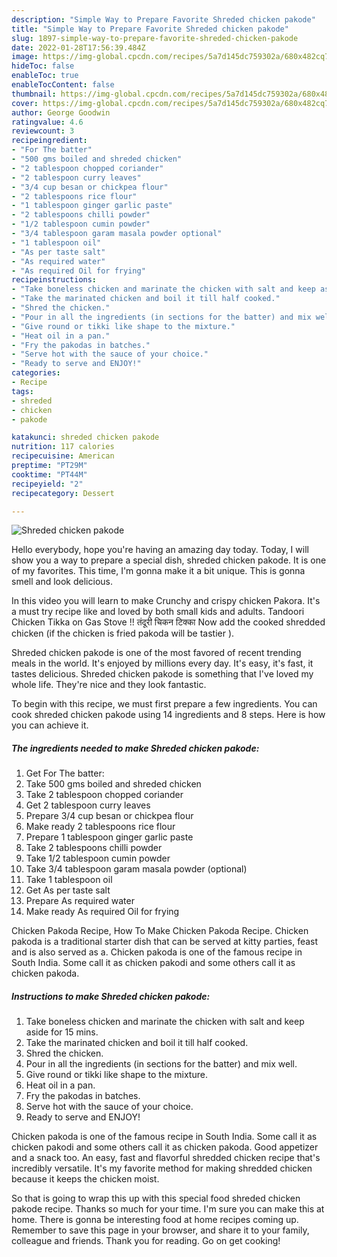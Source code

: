 ```yaml
---
description: "Simple Way to Prepare Favorite Shreded chicken pakode"
title: "Simple Way to Prepare Favorite Shreded chicken pakode"
slug: 1897-simple-way-to-prepare-favorite-shreded-chicken-pakode
date: 2022-01-28T17:56:39.484Z
image: https://img-global.cpcdn.com/recipes/5a7d145dc759302a/680x482cq70/shreded-chicken-pakode-recipe-main-photo.jpg
hideToc: false
enableToc: true
enableTocContent: false
thumbnail: https://img-global.cpcdn.com/recipes/5a7d145dc759302a/680x482cq70/shreded-chicken-pakode-recipe-main-photo.jpg
cover: https://img-global.cpcdn.com/recipes/5a7d145dc759302a/680x482cq70/shreded-chicken-pakode-recipe-main-photo.jpg
author: George Goodwin
ratingvalue: 4.6
reviewcount: 3
recipeingredient:
- "For The batter"
- "500 gms boiled and shreded chicken"
- "2 tablespoon chopped coriander"
- "2 tablespoon curry leaves"
- "3/4 cup besan or chickpea flour"
- "2 tablespoons rice flour"
- "1 tablespoon ginger garlic paste"
- "2 tablespoons chilli powder"
- "1/2 tablespoon cumin powder"
- "3/4 tablespoon garam masala powder optional"
- "1 tablespoon oil"
- "As per taste salt"
- "As required water"
- "As required Oil for frying"
recipeinstructions:
- "Take boneless chicken and marinate the chicken with salt and keep aside for 15 mins."
- "Take the marinated chicken and boil it till half cooked."
- "Shred the chicken."
- "Pour in all the ingredients (in sections for the batter) and mix well."
- "Give round or tikki like shape to the mixture."
- "Heat oil in a pan."
- "Fry the pakodas in batches."
- "Serve hot with the sauce of your choice."
- "Ready to serve and ENJOY!"
categories:
- Recipe
tags:
- shreded
- chicken
- pakode

katakunci: shreded chicken pakode 
nutrition: 117 calories
recipecuisine: American
preptime: "PT29M"
cooktime: "PT44M"
recipeyield: "2"
recipecategory: Dessert

---
```



![Shreded chicken pakode](https://img-global.cpcdn.com/recipes/5a7d145dc759302a/680x482cq70/shreded-chicken-pakode-recipe-main-photo.jpg)

Hello everybody, hope you're having an amazing day today. Today, I will show you a way to prepare a special dish, shreded chicken pakode. It is one of my favorites. This time, I'm gonna make it a bit unique. This is gonna smell and look delicious.

In this video you will learn to make Crunchy and crispy chicken Pakora. It&#39;s a must try recipe like and loved by both small kids and adults. Tandoori Chicken Tikka on Gas Stove !! तंदूरी चिकन टिक्का Now add the cooked shredded chicken (if the chicken is fried pakoda will be tastier ).

Shreded chicken pakode is one of the most favored of recent trending meals in the world. It's enjoyed by millions every day. It's easy, it's fast, it tastes delicious. Shreded chicken pakode is something that I've loved my whole life. They're nice and they look fantastic.


To begin with this recipe, we must first prepare a few ingredients. You can cook shreded chicken pakode using 14 ingredients and 8 steps. Here is how you can achieve it.

<!--inarticleads1-->

##### The ingredients needed to make Shreded chicken pakode:

1. Get For The batter:
1. Take 500 gms boiled and shreded chicken
1. Take 2 tablespoon chopped coriander
1. Get 2 tablespoon curry leaves
1. Prepare 3/4 cup besan or chickpea flour
1. Make ready 2 tablespoons rice flour
1. Prepare 1 tablespoon ginger garlic paste
1. Take 2 tablespoons chilli powder
1. Take 1/2 tablespoon cumin powder
1. Take 3/4 tablespoon garam masala powder (optional)
1. Take 1 tablespoon oil
1. Get As per taste salt
1. Prepare As required water
1. Make ready As required Oil for frying


Chicken Pakoda Recipe, How To Make Chicken Pakoda Recipe. Chicken pakoda is a traditional starter dish that can be served at kitty parties, feast and is also served as a. Chicken pakoda is one of the famous recipe in South India. Some call it as chicken pakodi and some others call it as chicken pakoda. 

<!--inarticleads2-->

##### Instructions to make Shreded chicken pakode:

1. Take boneless chicken and marinate the chicken with salt and keep aside for 15 mins.
1. Take the marinated chicken and boil it till half cooked.
1. Shred the chicken.
1. Pour in all the ingredients (in sections for the batter) and mix well.
1. Give round or tikki like shape to the mixture.
1. Heat oil in a pan.
1. Fry the pakodas in batches.
1. Serve hot with the sauce of your choice.
1. Ready to serve and ENJOY!

Chicken pakoda is one of the famous recipe in South India. Some call it as chicken pakodi and some others call it as chicken pakoda. Good appetizer and a snack too. An easy, fast and flavorful shredded chicken recipe that&#39;s incredibly versatile. It&#39;s my favorite method for making shredded chicken because it keeps the chicken moist. 

So that is going to wrap this up with this special food shreded chicken pakode recipe. Thanks so much for your time. I'm sure you can make this at home. There is gonna be interesting food at home recipes coming up. Remember to save this page in your browser, and share it to your family, colleague and friends. Thank you for reading. Go on get cooking!
